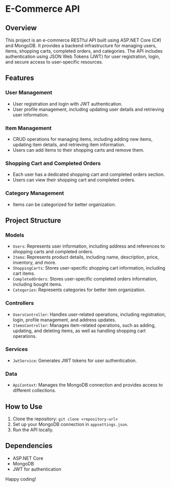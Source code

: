 # E-Commerce API

## Overview
This project is an e-commerce RESTful API built using ASP.NET Core (C#) and MongoDB. It provides a backend infrastructure for managing users, items, shopping carts, completed orders, and categories. The API includes authentication using JSON Web Tokens (JWT) for user registration, login, and secure access to user-specific resources.

## Features

### User Management
- User registration and login with JWT authentication.
- User profile management, including updating user details and retrieving user information.

### Item Management
- CRUD operations for managing items, including adding new items, updating item details, and retrieving item information.
- Users can add items to their shopping carts and remove them.

### Shopping Cart and Completed Orders
- Each user has a dedicated shopping cart and completed orders section.
- Users can view their shopping cart and completed orders.

### Category Management
- Items can be categorized for better organization.

## Project Structure

### Models
- `Users`: Represents user information, including address and references to shopping carts and completed orders.
- `Items`: Represents product details, including name, description, price, inventory, and more.
- `ShoppingCarts`: Stores user-specific shopping cart information, including cart items.
- `CompletedOrders`: Stores user-specific completed orders information, including bought items.
- `Categories`: Represents categories for better item organization.

### Controllers
- `UsersController`: Handles user-related operations, including registration, login, profile management, and address updates.
- `ItemsController`: Manages item-related operations, such as adding, updating, and deleting items, as well as handling shopping cart operations.

### Services
- `JwtService`: Generates JWT tokens for user authentication.

### Data
- `ApiContext`: Manages the MongoDB connection and provides access to different collections.

## How to Use
1. Clone the repository: `git clone <repository-url>`
2. Set up your MongoDB connection in `appsettings.json`.
3. Run the API locally.

## Dependencies
- ASP.NET Core
- MongoDB
- JWT for authentication


Happy coding!
